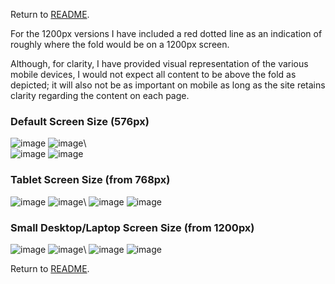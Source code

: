Return to [README](README.md).

For the 1200px versions I have included a red dotted line as an indication of roughly where the fold would be on a 1200px screen.


Although, for clarity, I have provided visual representation of the various mobile devices, I would not expect all content to be above the fold as depicted; it will also not be as important on mobile as long as the site retains clarity regarding the content on each page.

### Default Screen Size (576px)

![image](assets/images/wireframes/home-576.png)  ![image](assets/images/wireframes/menu-576.png)\  
![image](assets/images/wireframes/about-576.png)  ![image](assets/images/wireframes/contact-576.png)   

### Tablet Screen Size (from 768px)

![image](assets/images/wireframes/home-768.png)  ![image](assets/images/wireframes/menu-768.png)\ 
![image](assets/images/wireframes/about-768.png)  ![image](assets/images/wireframes/contact-768.png)

### Small Desktop/Laptop Screen Size (from 1200px)

![image](assets/images/wireframes/home-1200.png) ![image](assets/images/wireframes/menu-1200.png)\ 
![image](assets/images/wireframes/about-1200.png) ![image](assets/images/wireframes/contact-1200.png)

Return to [README](README.md).